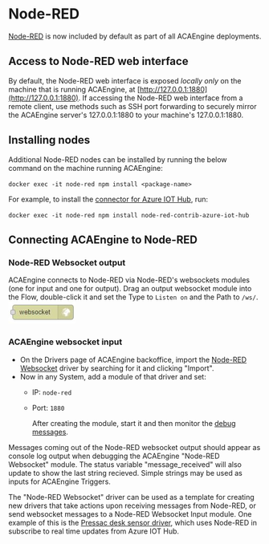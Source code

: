 # Node-RED

[Node-RED](https://nodered.org/) is now included by default as part of all ACAEngine deployments.

## Access to Node-RED web interface

By default, the Node-RED web interface is exposed _locally only_ on the machine that is running ACAEngine, at [http://127.0.0.1:1880](http://127.0.0.1:1880). If accessing the Node-RED web interface from a remote client, use methods such as SSH port forwarding to securely mirror the ACAEngine server's 127.0.0.1:1880 to your machine's 127.0.0.1:1880.

## Installing nodes

Additional Node-RED nodes can be installed by running the below command on the machine running ACAEngine:

`docker exec -it node-red npm install <package-name>`

For example, to install the [connector for Azure IOT Hub](https://flows.nodered.org/node/node-red-contrib-azure-iot-hub), run:

`docker exec -it node-red npm install node-red-contrib-azure-iot-hub`

## Connecting ACAEngine to Node-RED

### Node-RED Websocket output

ACAEngine connects to Node-RED via Node-RED's websockets modules \(one for input and one for output\). Drag an output websocket module into the Flow, double-click it and set the Type to `Listen on` and the Path to `/ws/`. ![](../../.gitbook/assets/node-red_websocket_module.JPG)

### ACAEngine websocket input

* On the Drivers page of ACAEngine backoffice, import the [Node-RED Websocket](https://github.com/acaprojects/ruby-engine-drivers/blob/beta/modules/node_red/websocket.rb) driver by searching for it and clicking "Import".
* Now in any System, add a module of that driver and set:
  * IP: `node-red`
  * Port: `1880`

    After creating the module, start it and then monitor the [debug messages](https://github.com/acaengine/docs/tree/da66522f4d00324648877ea8a6ba9f92333bb7a3/backoffice/debugging.md).

Messages coming out of the Node-RED websocket output should appear as console log output when debugging the ACAEngine "Node-RED Websocket" module. The status variable "message\_received" will also update to show the last string recieved. Simple strings may be used as inputs for ACAEngine Triggers.

The "Node-RED Websocket" driver can be used as a template for creating new drivers that take actions upon receiving messages from Node-RED, or send websocket messages to a Node-RED Websocket Input module. One example of this is the [Pressac desk sensor driver](https://github.com/acaprojects/ruby-engine-drivers/blob/beta/modules/pressac/sensors/ws_protocol.rb), which uses Node-RED in subscribe to real time updates from Azure IOT Hub.

